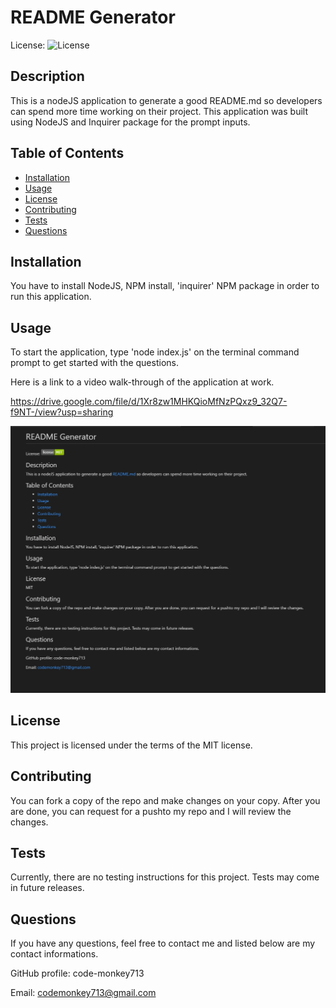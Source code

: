 # README Generator

License: ![License](https://img.shields.io/badge/license-MIT-green)

## Description 

This is a nodeJS application to generate a good README.md so developers can spend more time working on their project. This application was built using NodeJS and Inquirer package for the prompt inputs. 

## Table of Contents

* [Installation](#installation)
* [Usage](#usage)
* [License](#license)
* [Contributing](#contributing)
* [Tests](#tests)
* [Questions](#questions)

## Installation

You have to install NodeJS, NPM install, 'inquirer' NPM package in order to run this application.

## Usage 

To start the application, type 'node index.js' on the terminal command prompt to get started with the questions. 

Here is a link to a video walk-through of the application at work. 

https://drive.google.com/file/d/1Xr8zw1MHKQioMfNzPQxz9_32Q7-f9NT-/view?usp=sharing

![Screenshot](./assets/screenshot.png)

## License

This project is licensed under the terms of the MIT license.

## Contributing

You can fork a copy of the repo and make changes on your copy. After you are done, you can request for a pushto my repo and I will review the changes.

## Tests

Currently, there are no testing instructions for this project. Tests may come in future releases. 

## Questions

If you have any questions, feel free to contact me and listed below are my contact informations. 

GitHub profile: code-monkey713

Email: codemonkey713@gmail.com

